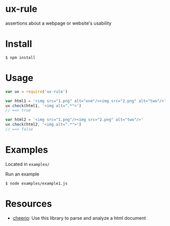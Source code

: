 # ux-rule
assertions about a webpage or website's usability

# Install

	$ npm install


# Usage

```javascript
var ux = require('ux-rule')    

var html1 = '<img src="1.png" alt="one"/><img src="2.png" alt="two"/>'
ux.check(html1, '<img alt=".*">')
// ==> true

var html2 = '<img src="1.png"/><img src="2.png" alt="two"/>'
ux.check(html2, '<img alt=".*">')
// ==> false
```

# Examples

Located in `examples/`

Run an example

	$ node examples/example1.js

# Resources

- [cheerio](https://github.com/cheeriojs/cheerio): Use this library to parse and analyze a html document
